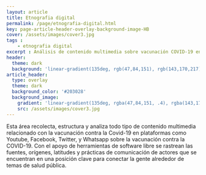 ```yaml
---
layout: article
title: Etnografia digital
permalink: /page/etnografia-digital.html
key: page-article-header-overlay-background-image-HB
cover: /assets/images/cover3.jpg
tags : 
    - etnografia digital
excerpt : Análisis de contenido multimedia sobre vacunación COVID-19 en plataformas digitales, rastreando fuentes y prácticas clave en salud pública.
header:
  theme: dark
  background: 'linear-gradient(135deg, rgb(47,84,151), rgb(143,170,217))'
article_header:
  type: overlay
  theme: dark
  background_color: '#203028'
  background_image:
    gradient: 'linear-gradient(135deg, rgba(47,84,151, .4), rgba(143,170,217, .4))'
    src: /assets/images/cover3.jpg
---
```



<!--more-->

<style>
  .page__header .header__brand path {
    fill: rgba(255, 255, 255, .95);
  }
</style>

Esta área recolecta, estructura y analiza todo tipo de contenido multimedia relacionado con la vacunación contra la Covid-19 en plataformas como Youtube, Facebook, Twitter, y Whatsapp sobre la vacunación contra la COVID-19. Con el apoyo de herramientas de software libre se rastrean las fuentes, orígenes, latitudes y prácticas de comunicación de actores que se encuentran en una posición clave para conectar la gente alrededor de temas de salud pública.  